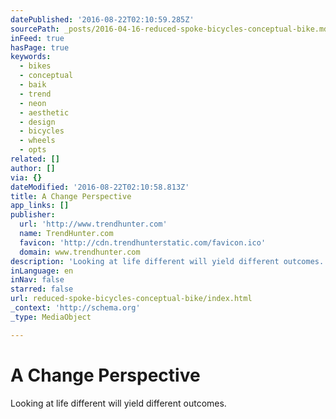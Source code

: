 ```yaml
---
datePublished: '2016-08-22T02:10:59.285Z'
sourcePath: _posts/2016-04-16-reduced-spoke-bicycles-conceptual-bike.md
inFeed: true
hasPage: true
keywords:
  - bikes
  - conceptual
  - baik
  - trend
  - neon
  - aesthetic
  - design
  - bicycles
  - wheels
  - opts
related: []
author: []
via: {}
dateModified: '2016-08-22T02:10:58.813Z'
title: A Change Perspective
app_links: []
publisher:
  url: 'http://www.trendhunter.com'
  name: TrendHunter.com
  favicon: 'http://cdn.trendhunterstatic.com/favicon.ico'
  domain: www.trendhunter.com
description: 'Looking at life different will yield different outcomes. '
inLanguage: en
inNav: false
starred: false
url: reduced-spoke-bicycles-conceptual-bike/index.html
_context: 'http://schema.org'
_type: MediaObject

---
```

# A Change Perspective

Looking at life different will yield different outcomes.